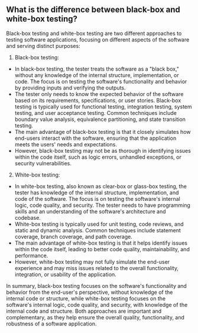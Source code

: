 ## What is the difference between black-box and white-box testing?

Black-box testing and white-box testing are two different approaches to testing software applications, focusing on different aspects of the software and serving distinct purposes:

1. Black-box testing:
- In black-box testing, the tester treats the software as a "black box," without any knowledge of the internal structure, implementation, or code. The focus is on testing the software's functionality and behavior by providing inputs and verifying the outputs.
- The tester only needs to know the expected behavior of the software based on its requirements, specifications, or user stories.
Black-box testing is typically used for functional testing, integration testing, system testing, and user acceptance testing. Common techniques include boundary value analysis, equivalence partitioning, and state transition testing.
- The main advantage of black-box testing is that it closely simulates how end-users interact with the software, ensuring that the application meets the users' needs and expectations.
- However, black-box testing may not be as thorough in identifying issues within the code itself, such as logic errors, unhandled exceptions, or security vulnerabilities.

2. White-box testing:
- In white-box testing, also known as clear-box or glass-box testing, the tester has knowledge of the internal structure, implementation, and code of the software. The focus is on testing the software's internal logic, code quality, and security.
The tester needs to have programming skills and an understanding of the software's architecture and codebase.
- White-box testing is typically used for unit testing, code reviews, and static and dynamic analysis. Common techniques include statement coverage, branch coverage, and path coverage.
- The main advantage of white-box testing is that it helps identify issues within the code itself, leading to better code quality, maintainability, and performance.
- However, white-box testing may not fully simulate the end-user experience and may miss issues related to the overall functionality, integration, or usability of the application.

In summary, black-box testing focuses on the software's functionality and behavior from the end-user's perspective, without knowledge of the internal code or structure, while white-box testing focuses on the software's internal logic, code quality, and security, with knowledge of the internal code and structure. Both approaches are important and complementary, as they help ensure the overall quality, functionality, and robustness of a software application.